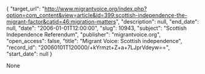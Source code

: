 {
  "target_url": "http://www.migrantvoice.org/index.php?option=com_content&view=article&id=399:scottish-independence-the-migrant-factor&catid=46:migration-matters", 
  "description": null, 
  "end_date": null, 
  "date": "2006-01-01T12:00:00", 
  "slug": 10943, 
  "subject": "Scottish Independence Referendum", 
  "publisher": "migrantvoice.org", 
  "open_access": false, 
  "title": "Migrant Voice: Scottish independence", 
  "record_id": "20060101T120000/+kYrmzt+Z+a+7LJprVdeyw==", 
  "start_date": null
}

None
